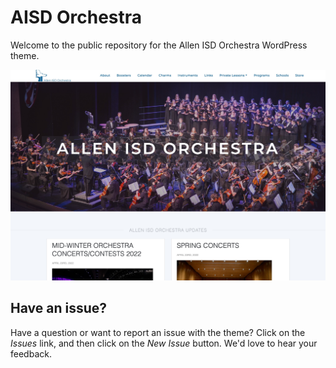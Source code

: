 # AISD Orchestra

Welcome to the public repository for the Allen ISD Orchestra WordPress theme. 

![OA West Theme](https://raw.githubusercontent.com/cooperchristenson/aisd-orchestra-wp-theme/main/screenshot.jpg)


## Have an issue?

Have a question or want to report an issue with the theme? Click on the _Issues_ link, and then click on the _New Issue_ button. We'd love to hear your feedback.

